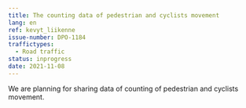 ```yaml
---
title: The counting data of pedestrian and cyclists movement
lang: en
ref: kevyt_liikenne
issue-number: DPO-1184
traffictypes:
  - Road traffic
status: inprogress
date: 2021-11-08
---
```



We are planning for sharing data of counting of pedestrian and cyclists movement.
